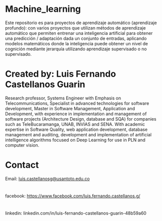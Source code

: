 # Machine_learning
Este repositorio es para proyectos de aprendizaje automático (aprendizaje profundo): con varios proyectos que utilizan métodos de aprendizaje automático que permiten entrenar una inteligencia artificial para obtener una predicción / adaptación dada un conjunto de entradas, aplicando modelos matemáticos donde la inteligencia puede obtener un nivel de cognición mediante jerarquía utilizando aprendizaje supervisado o no supervisado.
# Created by: Luis Fernando Castellanos Guarin
Research professor, Systems Engineer with Emphasis on Telecommunications, Specialist in advanced technologies for software development, Master in Software Management, Application and Development, with experience in implementation and management of software projects (Architecture Design, database and SQA) for companies such as TeleBucaramanga, UNAB, INVIAS and SENA. With academic expertise in Software Quality, web application development, database management and auditing, development and implementation of artificial intelligence algorithms focused on Deep Learning for use in PLN and computer vision.

# Contact 
Email: luis.castellanosg@usantoto.edu.co
#
facebook: https://www.facebook.com/luis.fernando.castellanos.g/
#
linkedin: linkedin.com/in/luis-fernando-castellanos-guarin-48b59a60 
